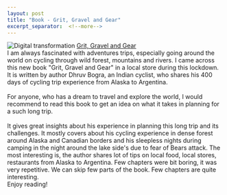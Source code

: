 ```yaml
---
layout: post
title: "Book - Grit, Gravel and Gear"
excerpt_separator:  <!--more-->
---
```


<img src="/blog/images/dhruvbogra.jpg" alt="Digital transformation"> 
<a href="https://www.amazon.in/Grit-Gravel-Gear-hundred-bicycle-ebook/dp/B086YY3JG3/ref=sr_1_2?crid=3UQZO2B51BO7C&dchild=1&keywords=dhruv+bogra&qid=1592308563&sprefix=dhruv+bogra%2Caps%2C458&sr=8-2">Grit, Gravel and Gear</a>
</br>
<div>
I am always fascinated with adventures trips, especially going around the world on cycling through wild forest, mountains and rivers. I came across this new book "Grit, Gravel and Gear" in a local store during this lockdown.  It is written by author Dhruv Bogra, an Indian cyclist, who shares his 400 days of cycling trip experience from Alaska to Argentina.  
</div>
<br>
<div>
For anyone, who has a dream to travel and explore the world, I would recommend to read this book to get an idea on what it takes in planning for a such long trip.  
</div>
</br>
<div>
It gives great insights about his experience in planning this long trip and its challenges. It mostly covers about his cycling experience in dense forest around Alaska and Canadian borders and his sleepless nights during camping in the night around the lake side's due to fear of Bears attack. The most interesting is, the author shares lot of tips on local food, local stores, restaurants from Alaska to Argentina. Few chapters were bit boring, it was very repetitive. We can skip few parts of the book. Few chapters are quite interesting.  
</div>
<div>
Enjoy reading! 
</div>
</br>
<div>
</div>
</br>
<div>
<br>
<script type="text/javascript" src="https://platform-api.sharethis.com/js/sharethis.js#property=5eaba5f77525e90012616b98&product=inline-share-buttons" async="async"></script>

<div class="sharethis-inline-share-buttons"></div>